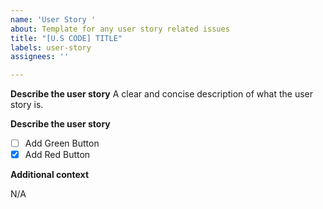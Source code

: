 ```yaml
---
name: 'User Story '
about: Template for any user story related issues
title: "[U.S CODE] TITLE"
labels: user-story
assignees: ''

---
```


<!-- 
Replace the [U.S CODE] in the title with the related user story code / id and give a short description on the story. Example title : [US 01.01.01] Add QR code 
-->

**Describe the user story**
A clear and concise description of what the user story is.

**Describe the user story**
<!-- Add a one or more tasks as a checklist. Feel free to convert a single task into a separate issue -->
- [ ] Add Green Button
- [x] Add Red Button

**Additional context**
<!-- Add any other context about the problem here or link any related issues -->
N/A

